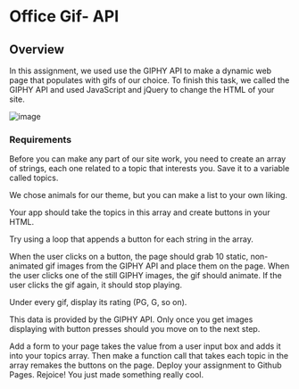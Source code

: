 # Office Gif- API 

## Overview

In this assignment, we used use the GIPHY API to make a dynamic web page that populates with gifs of our choice. To finish this task, we  called the GIPHY API and used JavaScript and jQuery to change the HTML of your site.

![image](https://user-images.githubusercontent.com/32990938/40372541-8cc0f8b8-5daa-11e8-819f-7c530fda0de2.png)

### Requirements

Before you can make any part of our site work, you need to create an array of strings, each one related to a topic that interests you. Save it to a variable called topics.


We chose animals for our theme, but you can make a list to your own liking.



Your app should take the topics in this array and create buttons in your HTML.


Try using a loop that appends a button for each string in the array.


When the user clicks on a button, the page should grab 10 static, non-animated gif images from the GIPHY API and place them on the page.
When the user clicks one of the still GIPHY images, the gif should animate. If the user clicks the gif again, it should stop playing.

Under every gif, display its rating (PG, G, so on).


This data is provided by the GIPHY API.
Only once you get images displaying with button presses should you move on to the next step.


Add a form to your page takes the value from a user input box and adds it into your topics array. Then make a function call that takes each topic in the array remakes the buttons on the page.
Deploy your assignment to Github Pages.
Rejoice! You just made something really cool.
